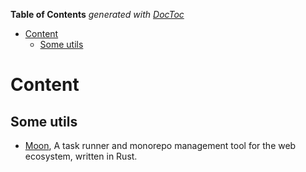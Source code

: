 <!-- START doctoc generated TOC please keep comment here to allow auto update -->
<!-- DON'T EDIT THIS SECTION, INSTEAD RE-RUN doctoc TO UPDATE -->
**Table of Contents**  *generated with [DocToc](https://github.com/thlorenz/doctoc)*

- [Content](#content)
  - [Some utils](#some-utils)

<!-- END doctoc generated TOC please keep comment here to allow auto update -->

# Content

## Some utils

- [Moon](<https://moonrepo.dev/moon>), A task runner and monorepo management tool for the web ecosystem, written in Rust.
